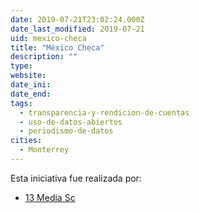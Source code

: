 ```yaml
---
date: 2019-07-21T23:02:24.000Z
date_last_modified: 2019-07-21
uid: mexico-checa
title: "México Checa"
description: ""
type: 
website: 
date_ini: 
date_end: 
tags:
  - transparencia-y-rendicion-de-cuentas
  - uso-de-datos-abiertos
  - periodismo-de-datos
cities: 
  - Monterrey
---
```


Esta iniciativa fue realizada por:

- [13 Media Sc](/organizaciones/13-media-sc)
